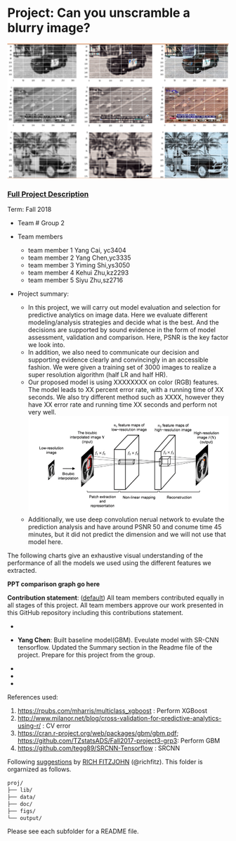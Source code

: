 ﻿# Project: Can you unscramble a blurry image? 
![image](figs/example.png)

### [Full Project Description](doc/project3_desc.md)

Term: Fall 2018

+ Team # Group 2
+ Team members
	+ team member 1 Yang Cai, yc3404
	+ team member 2 Yang Chen,yc3335
	+ team member 3 Yiming Shi,ys3050
	+ team member 4 Kehui Zhu,kz2293
	+ team member 5 Siyu Zhu,sz2716

+ Project summary: 
	+ In this project, we will carry out model evaluation and selection for predictive analytics on image data. Here we evaluate different modeling/analysis strategies and decide what is the best. And the decisions are supported by sound evidence in the form of model assessment, validation and comparison. Here, PSNR is the key factor we look into. 
	+ In addition, we also need to communicate our decision and supporting evidence clearly and convincingly in an accessible fashion. We were given a training set of 3000 images to realize a super resolution algorithm (half LR and half HR). 
	+ Our proposed model is using XXXXXXXX on color (RGB) features. The model leads to XX percent error rate, with a running time of XX seconds. We also try different method such as XXXX, however they have XX error rate and running time XX seconds and perform not very well. 
![image](figs/example2.png)
	+ Additionally, we use deep convolution nerual network to evulate the prediction analysis and have around PSNR 50 and conume time 45 minutes, but it did not predict the dimension and we will not use that model here.


 The following charts give an exhaustive visual understanding of the performance of all the models we used using the different features we extracted.

**PPT comparison graph go here**
	
**Contribution statement**: ([default](doc/a_note_on_contributions.md)) All team members contributed equally in all stages of this project. All team members approve our work presented in this GitHub repository including this contributions statement. 


+

+ **Yang Chen**: Built baseline model(GBM). Eveulate model with SR-CNN tensorflow. Updated the Summary section in the Readme file of the project. Prepare for this project from the group.

+

+

+


References used:
1.  https://rpubs.com/mharris/multiclass_xgboost : Perform XGBoost
2.  http://www.milanor.net/blog/cross-validation-for-predictive-analytics-using-r/ :  CV error
3.  https://cran.r-project.org/web/packages/gbm/gbm.pdf; https://github.com/TZstatsADS/Fall2017-project3-grp3:  Perform GBM
4.  https://github.com/tegg89/SRCNN-Tensorflow :  SRCNN



Following [suggestions](http://nicercode.github.io/blog/2013-04-05-projects/) by [RICH FITZJOHN](http://nicercode.github.io/about/#Team) (@richfitz). This folder is orgarnized as follows.

```
proj/
├── lib/
├── data/
├── doc/
├── figs/
└── output/
```

Please see each subfolder for a README file.
